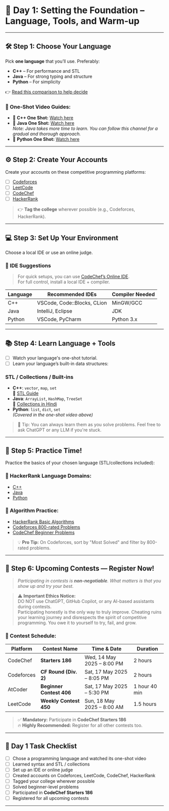 # 🧭 Day 1: Setting the Foundation – Language, Tools, and Warm-up

---

## 🛠️ Step 1: Choose Your Language

Pick **one language** that you’ll use. Preferably:

- **C++** – For performance and STL
- **Java** – For strong typing and structure
- **Python** – For simplicity

👉 [Read this comparison to help decide](https://medium.com/@burninghell/cpp-vs-java-vs-python-258c087eff2d)

### 🎥 One-Shot Video Guides:

- 🔗 **C++ One Shot:** [Watch here](https://youtu.be/EAR7De6Goz4?si=BNBFKe9Y3kQXAvSx)
- 🔗 **Java One Shot:** [Watch here](https://youtu.be/TAtrPoaJ7gc?si=xU4B3A6jrvEU3vLK)  
  _Note: Java takes more time to learn. You can follow this channel for a gradual and thorough approach._
- 🔗 **Python One Shot:** [Watch here](https://youtu.be/0K_eZGS5NsU?si=hOGOY3Z9XNE7cQMG)

---

## ⚙️ Step 2: Create Your Accounts

Create your accounts on these competitive programming platforms:

- [ ] [Codeforces](https://codeforces.com/)
- [ ] [LeetCode](https://leetcode.com/)
- [ ] [CodeChef](https://www.codechef.com/)
- [ ] [HackerRank](https://www.hackerrank.com/)

> 👉 **Tag the college** wherever possible (e.g., Codeforces, HackerRank).

---

## 💻 Step 3: Set Up Your Environment

Choose a local IDE or use an online judge.

### 🧰 IDE Suggestions

> For quick setups, you can use [CodeChef’s Online IDE](https://www.codechef.com/ide).  
> For full control, install a local IDE + compiler.

| Language | Recommended IDEs            | Compiler Needed |
| -------- | --------------------------- | --------------- |
| C++      | VSCode, Code::Blocks, CLion | MinGW/GCC       |
| Java     | IntelliJ, Eclipse           | JDK             |
| Python   | VSCode, PyCharm             | Python 3.x      |

---

## 📚 Step 4: Learn Language + Tools

- [ ] Watch your language's one-shot tutorial.
- [ ] Learn your language’s built-in data structures:

### STL / Collections / Built-ins

- **C++**: `vector`, `map`, `set`  
  🔗 [STL Guide](https://youtu.be/RRVYpIET_RU?si=FfmXf1AI0ASmMbG-)
- **Java**: `ArrayList`, `HashMap`, `TreeSet`  
  🔗 [Collections in Hindi](https://youtu.be/rzA7UJ-hQn4?si=FVVrVluu7HxMyj35)
- **Python**: `list`, `dict`, `set`  
  _(Covered in the one-shot video above)_

> 🧠 Tip: You can always learn them as you solve problems. Feel free to ask ChatGPT or any LLM if you're stuck.

---

## 🧪 Step 5: Practice Time!

Practice the basics of your chosen language (STL/collections included):

### 🔗 HackerRank Language Domains:

- [C++](https://www.hackerrank.com/domains/cpp)
- [Java](https://www.hackerrank.com/domains/java)
- [Python](https://www.hackerrank.com/domains/python)

### 🔗 Algorithm Practice:

- [HackerRank Basic Algorithms](https://www.hackerrank.com/domains/algorithms?filters%5Bdifficulty%5D%5B%5D=easy&filters%5Bskills%5D%5B%5D=Problem%20Solving%20%28Basic%29&badge_type=problem-solving)
- [Codeforces 800-rated Problems](https://codeforces.com/problemset?order=BY_SOLVED_DESC&tags=800-800)
- [CodeChef Beginner Problems](https://www.codechef.com/practice/basic-programming-concepts)

> 💡 **Pro Tip:** On Codeforces, sort by "Most Solved" and filter by 800-rated problems.

---

## 🏁 Step 6: Upcoming Contests — Register Now!

> _Participating in contests is **non-negotiable**. What matters is that you show up and try your best._

> ⚠️ **Important Ethics Notice:**  
> DO NOT use ChatGPT, GitHub Copilot, or any AI-based assistants during contests.  
> Participating honestly is the only way to truly improve. Cheating ruins your learning journey and disrespects the spirit of competitive programming. You owe it to yourself to try, fail, and grow.

### 🎯 Contest Schedule:

| Platform   | Contest Name             | Time & Date                | Duration      |
| ---------- | ------------------------ | -------------------------- | ------------- |
| CodeChef   | **Starters 186**         | Wed, 14 May 2025 – 8:00 PM | 2 hours       |
| Codeforces | **CF Round (Div. 2)**    | Sat, 17 May 2025 – 8:05 PM | 2 hours       |
| AtCoder    | **Beginner Contest 406** | Sat, 17 May 2025 – 5:30 PM | 1 hour 40 min |
| LeetCode   | **Weekly Contest 450**   | Sun, 18 May 2025 – 8:00 AM | 1.5 hours     |

> ✅ **Mandatory:** Participate in **CodeChef Starters 186**  
> 🔥 **Highly Recommended:** Register for all other contests too.

---

## 📌 Day 1 Task Checklist

- [ ] Chose a programming language and watched its one-shot video
- [ ] Learned syntax and STL / collections
- [ ] Set up an IDE or online judge
- [ ] Created accounts on Codeforces, LeetCode, CodeChef, HackerRank
- [ ] Tagged your college wherever possible
- [ ] Solved beginner-level problems
- [ ] Participated in **CodeChef Starters 186**
- [ ] Registered for all upcoming contests

---
<script>
document.addEventListener("DOMContentLoaded", () => {
  const checkboxes = document.querySelectorAll("input[type=checkbox]");
  checkboxes.forEach((checkbox, index) => {
    const id = "checkbox_" + index;

    // Load state
    const saved = localStorage.getItem(id);
    if (saved !== null) checkbox.checked = saved === "true";

    // Save state on change
    checkbox.addEventListener("change", () => {
      localStorage.setItem(id, checkbox.checked);
    });
  });
});
</script>